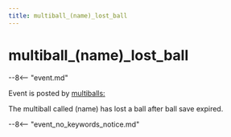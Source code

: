 ```yaml
---
title: multiball_(name)_lost_ball
---
```


# multiball_(name)\_lost_ball


--8<-- "event.md"

Event is posted by [multiballs:](../config/multiballs.md)

The multiball called (name) has lost a ball after ball save expired.

--8<-- "event_no_keywords_notice.md"
